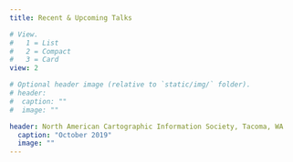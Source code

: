 ```yaml
---
title: Recent & Upcoming Talks

# View.
#   1 = List
#   2 = Compact
#   3 = Card
view: 2

# Optional header image (relative to `static/img/` folder).
# header:
#  caption: ""
#  image: ""

header: North American Cartographic Information Society, Tacoma, WA 
  caption: "October 2019"
  image: ""
---
```


